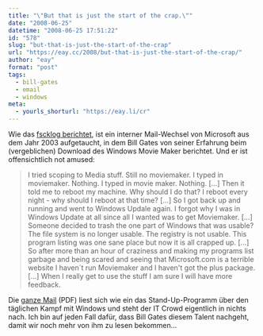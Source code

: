 ```yaml
---
title: "\"But that is just the start of the crap.\""
date: "2008-06-25"
datetime: "2008-06-25 17:51:22"
id: "578"
slug: "but-that-is-just-the-start-of-the-crap"
url: "https://eay.cc/2008/but-that-is-just-the-start-of-the-crap/"
author: "eay"
format: "post"
tags:
  - bill-gates
  - email
  - windows
meta:
  - yourls_shorturl: "https://eay.li/cr"
---
```


Wie das [fscklog berichtet](http://www.fscklog.com/2008/06/interne-microso.html), ist ein interner Mail-Wechsel von Microsoft aus dem Jahr 2003 aufgetaucht, in dem Bill Gates von seiner Erfahrung beim (vergeblichen) Download des Windows Movie Maker berichtet. Und er ist offensichtlich not amused:

> I tried scoping to Media stuff. Still no moviemaker. I typed in moviemaker. Nothing. I typed in movie maker. Nothing. \[...\] Then it told me to reboot my machine. Why should I do that? I reboot every night - why should I reboot at that time? \[...\] So I got back up and running and went to Windows Updale again. I forgot why I was in Windows Update at all since all I wanted was to get Moviemaker. \[...\] Someone decided to trash the one part of Windows that was usable? The file system is no longer usable. The registry is not usable. This program listing was one sane place but now it is all crapped up. \[...\] So after more than an hour of craziness and making my programs list garbage and being scared and seeing that Microsoft.com is a terrible website I haven´t run Moviemaker and I haven't got the plus package. \[...\] When I really get to use the stuff I am sure I will have more feedback.

Die [ganze Mail](http://blog.seattlepi.nwsource.com/microsoft/library/2003Jangatesmoviemaker.pdf) (PDF) liest sich wie ein das Stand-Up-Programm über den täglichen Kampf mit Windows und steht der IT Crowd eigentlich in nichts nach. Ich bin auf jeden Fall dafür, dass Bill Gates diesem Talent nachgeht, damit wir noch mehr von ihm zu lesen bekommen...
